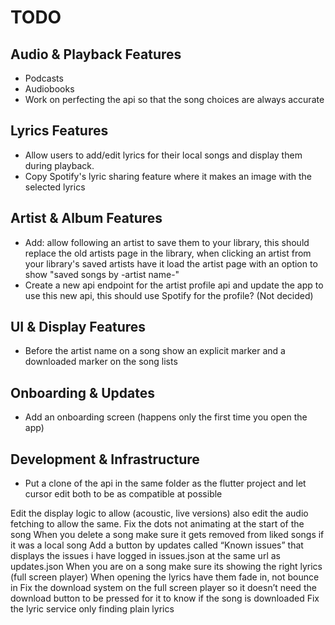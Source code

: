 # TODO

## Audio & Playback Features

- Podcasts
- Audiobooks
- Work on perfecting the api so that the song choices are always accurate

## Lyrics Features

- Allow users to add/edit lyrics for their local songs and display them during playback.
- Copy Spotify's lyric sharing feature where it makes an image with the selected lyrics

## Artist & Album Features

- Add: allow following an artist to save them to your library, this should replace the old artists page in the library, when clicking an artist from your library's saved artists have it load the artist page with an option to show "saved songs by -artist name-"
- Create a new api endpoint for the artist profile api and update the app to use this new api, this should use Spotify for the profile? (Not decided)

## UI & Display Features

- Before the artist name on a song show an explicit marker and a downloaded marker on the song lists

## Onboarding & Updates

- Add an onboarding screen (happens only the first time you open the app)

## Development & Infrastructure

- Put a clone of the api in the same folder as the flutter project and let cursor edit both to be as compatible at possible

Edit the display logic to allow (acoustic, live versions) also edit the audio fetching to allow the same.
Fix the dots not animating at the start of the song
When you delete a song make sure it gets removed from liked songs if it was a local song
Add a button by updates called “Known issues” that displays the issues i have logged in issues.json at the same url as updates.json
When you are on a song make sure its showing the right lyrics (full screen player)
When opening the lyrics have them fade in, not bounce in
Fix the download system on the full screen player so it doesn’t need the download button to be pressed for it to know if the song is downloaded
Fix the lyric service only finding plain lyrics